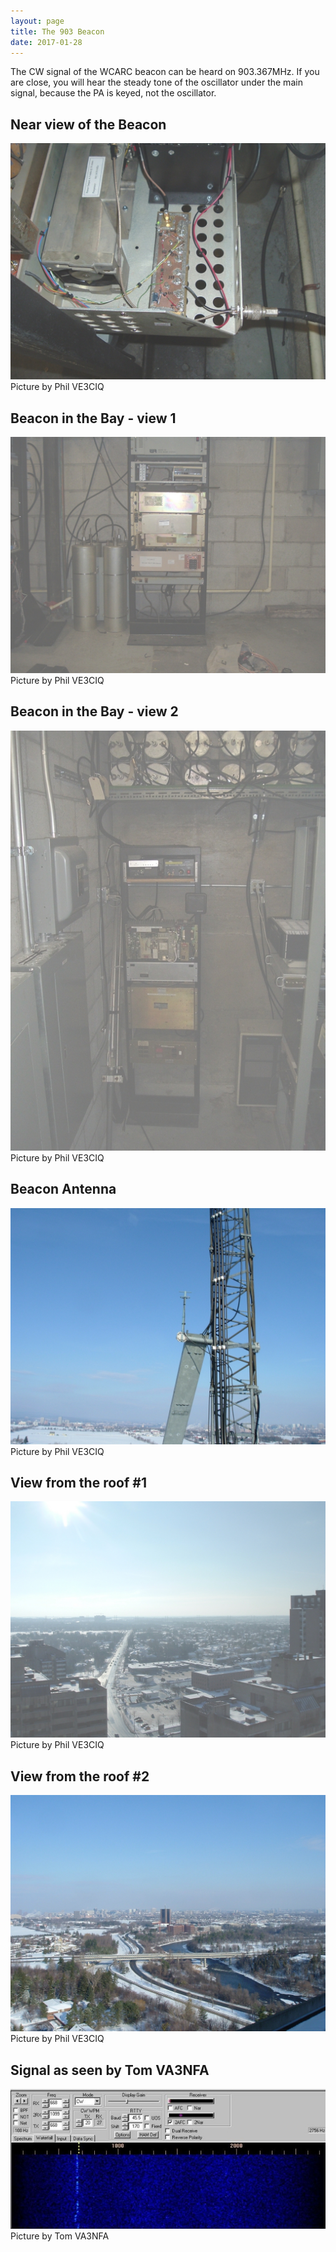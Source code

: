 ```yaml
---
layout: page
title: The 903 Beacon
date: 2017-01-28
---
```


The CW signal of the WCARC beacon can be heard on 903.367MHz. If you are close, you will hear the steady tone of the oscillator under the main signal, because the PA is keyed, not the oscillator.

## Near view of the Beacon

![beacon close up](903beacon/beacon_osc_on_rt_pa_on_lft01.jpg)  
Picture by Phil VE3CIQ

## Beacon in the Bay - view 1

![beacon installed in the bay 1](903beacon/beaconinthebay01.jpg)  
Picture by Phil VE3CIQ

## Beacon in the Bay - view 2

![beacon installed in the bay 2](903beacon/beaconinthebay02.jpg)  
Picture by Phil VE3CIQ

## Beacon Antenna

![beacon antenna](903beacon/beaconantenna01.jpg)  
Picture by Phil VE3CIQ

## View from the roof #1

![beacon view from the roof 1](903beacon/beaconviewfromtheroof01.jpg)  
Picture by Phil VE3CIQ

## View from the roof #2

![beacon view from the roof 2](903beacon/beaconviewfromtheroof02.jpg)  
Picture by Phil VE3CIQ

## Signal as seen by Tom VA3NFA

![hamscope trace of beacon signal](903beacon/ve3wcctrace.jpg)  
Picture by Tom VA3NFA
